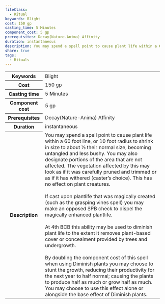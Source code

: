 ```yaml
---
fileClass:
  - Ritual
keywords: Blight
cost: 150 gp
casting_time: 5 Minutes
component_cost: 5 gp
prerequisites: Decay(Nature-Anima) Affinity
duration: instantaneous
description: You may spend a spell point to cause plant life within a 60 foot line, or 10 foot radius to shrink in size to about ⅓  their normal size, becoming untangled and less bushy. You may also designate portions of the area that are not affected. The vegetation affected by this may look as if it was carefully pruned and trimmed or as if it has withered (caster’s choice). This has no effect on plant creatures.<br><br>If cast upon plantlife that was magically created (such as the grasping vines spell) you may make an opposed SPB check to dispel the magically enhanced plantlife.<br><br>At 4th BCB this ability may be used to diminish plant life to the extent it removes plant-based cover or concealment provided by trees and undergrowth.<br><br>By doubling the component cost of this spell when using Diminish plants you may choose to stunt the growth, reducing their productivity for the next year to half normal; causing the plants to produce half as much or grow half as much. You may choose to use this effect alone or alongside the base effect of Diminish plants.
share: true
tags:
  - Rituals
---
```


<p><span style="overflow-x: auto;"><table><tbody><tr><th>Keywords</th><td>Blight</td></tr><tr><th>Cost</th><td>150 gp</td></tr><tr><th>Casting time</th><td>5 Minutes</td></tr><tr><th>Component cost</th><td>5 gp</td></tr><tr><th>Prerequisites</th><td>Decay(Nature-Anima) Affinity</td></tr><tr><th>Duration</th><td>instantaneous</td></tr><tr><th>Description</th><td>You may spend a spell point to cause plant life within a 60 foot line, or 10 foot radius to shrink in size to about ⅓  their normal size, becoming untangled and less bushy. You may also designate portions of the area that are not affected. The vegetation affected by this may look as if it was carefully pruned and trimmed or as if it has withered (caster’s choice). This has no effect on plant creatures.<br><br>If cast upon plantlife that was magically created (such as the grasping vines spell) you may make an opposed SPB check to dispel the magically enhanced plantlife.<br><br>At 4th BCB this ability may be used to diminish plant life to the extent it removes plant-based cover or concealment provided by trees and undergrowth.<br><br>By doubling the component cost of this spell when using Diminish plants you may choose to stunt the growth, reducing their productivity for the next year to half normal; causing the plants to produce half as much or grow half as much. You may choose to use this effect alone or alongside the base effect of Diminish plants.</td></tr></tbody></table></span></p>
